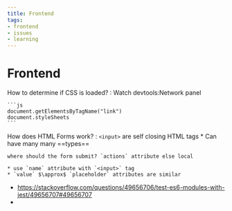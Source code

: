 ```yaml
---
title: Frontend
tags:
- frontend
- issues
- learning
---
```


# Frontend

<TagLinks />

How to determine if CSS is loaded?
:   Watch devtools:Network panel

    ```js
    document.getElementsByTagName("link")
    document.styleSheets
    ```
How does HTML Forms work?
:   `<input>` are self closing HTML tags
    * Can have many many ==types==

    where should the form submit? `actions` attribute else local

    * use `name` attribute with `<input>` tag
    * `value` $\approx$ `placeholder` attributes are similar

* https://stackoverflow.com/questions/49656706/test-es6-modules-with-jest/49656707#49656707
*
<Footer />
